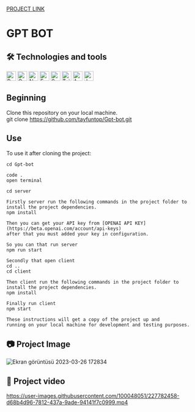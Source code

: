[PROJECT LINK](https://www.tayfuntp.com)

# GPT BOT

## 🛠  Technologies and tools

<p>
<img src="https://img.shields.io/badge/React-282C34?logo=react&logoColor=61DAFB" alt="React logo" title="React" height="25" />
<img src="https://img.shields.io/badge/OpenAI-282C34?logo=OpenAI&logoColor=7f00ff" alt="OpenAI" title="OpenAI" height="25" />
<img src="https://img.shields.io/badge/Node.js-282C34?logo=node.js&logoColor=43853D" alt="Node.js logo" title="Node.js" height="25" />
<img src="https://img.shields.io/badge/Express.js-282C34?logo=express&logoColor=green" alt="Express logo" title="Express.js" height="25" />
<img src="https://img.shields.io/badge/Socket.IO-282C34?logo=Socket.IO&logoColor=d8d8d8" alt="Socket.io logo" title="Socket.io" height="25" />
<img src="https://img.shields.io/badge/Tailwind-282C34?logo=tailwind%20css&logoColor=38B2AC" alt="Tailwind logo" title="Tailwind" height="25" />
<img src="https://img.shields.io/badge/Ant%20Design-282C34?logo=ant-design&logoColor=07a5f9" alt="Antd logo" title="Antd" height="25" />
<img src="https://img.shields.io/badge/JavaScript-282C34?logo=javascript&logoColor=F7DF1E" alt="JavaScript logo" title="JavaScript" height="25" />

</p>

## Beginning

Clone this repository on your local machine.
<br>
git clone https://github.com/tayfuntop/Gpt-bot.git

## Use

To use it after cloning the project:
```
cd Gpt-bot

code .
open terminal

cd server

Firstly server run the following commands in the project folder to install the project dependencies.
npm install

Then you can get your API key from [OPENAI API KEY](https://beta.openai.com/account/api-keys)
after that you must added your key in configuration.

So you can that run server
npm run start

Secondly that open client
cd .. 
cd client

Then client run the following commands in the project folder to install the project dependencies.
npm install

Finally run client
npm start

These instructions will get a copy of the project up and 
running on your local machine for development and testing purposes.
```

## 📷 Project Image

![Ekran görüntüsü 2023-03-26 172834](https://user-images.githubusercontent.com/100048051/227782568-f33e6604-1073-4e29-8ce8-e6229a726ec5.jpg)

## 🎥 Project video

https://user-images.githubusercontent.com/100048051/227782458-d68b4d96-7812-437a-9ade-94141f7c0999.mp4
